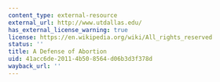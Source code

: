 ```yaml
---
content_type: external-resource
external_url: http://www.utdallas.edu/
has_external_license_warning: true
license: https://en.wikipedia.org/wiki/All_rights_reserved
status: ''
title: A Defense of Abortion
uid: 41acc6de-2011-4b50-8564-d06b3d3f378d
wayback_url: ''
---
```

